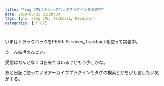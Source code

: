 ```yaml
---
title: "Frog CMSにトラックバックプラグインを実装中"
date: 2008-08-25 01:28:00
tags: [php, Frog CMS, Trckback, Develop]
categories: [ブログ]

---
```


いまはトラックバックをPEAR::Services_Trackbackを使って実装中。

うーん結構めんどい。

受信はなんとなくは出来てはいるけどもう少しかな。

あと日記に使っているアーカイブプラグインもタグの検索とかを少し直したい気がする。
